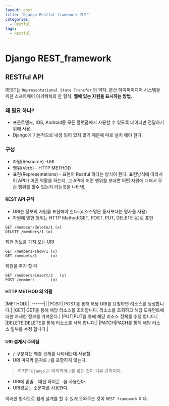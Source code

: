 ```yaml
---
layout: post
title: "Django Restful framework 기초"
categories:
  - Restful
tags:
  - Restful
---
```


# Django REST_framework

## RESTful API
REST는 `Representational State Transfer` 의 약자. 분산 하이퍼미디어 시스템을 위한 소프트웨어 아키텍처의 한 형식. **웹에 있는 자원을 표시하는 방법.**

### 왜 필요 하나?
* 프론트엔드, IOS, Android등 모든 플랫폼에서 사용할 수 있도록 데이터만 전달하기위해 사용.
* Django에 기본적으로 내장 되어 있지 않기 때문에 따로 설치 해야 한다.


### 구성
* 자원(Resource) -URI
* 행위(Verb) - HTTP METHOD
* 표현(Representations) - 표현이 Restful 하다는 방식이 된다.
표현방식에 따라서 이 API가 어떤 역활을 하는지, 그 API에 어떤 행위를 보내면 어떤 자원에 대해서 무슨 행위를 할수 있는지 라는것을 나타냄.

#### REST API 규칙
* URI는 정보의 자원을 표현해야 한다.(리소스명은 동사보다는 명사를 사용)
* 자원에 댛한 행위는 HTTP Method(GET, POST, PUT, DELETE 등)로 표현
```
GET /membser/delete/1 (x)
DELETE /members/1 (o)
```
회원 정보를 가져 오는 URI
```
GET /members/show/1	(x)
GET /membets/1		(o)
```
회원을 추가 할 때
```
GET /members/insert/2	(x)
POST /members		(o)
```

#### HTTP METHOD 의 역활

|METHOD||
|------||
|POST| POST를 통해 해당 URI를 요청하면 리소스를 생성합니다.|
|GET| GET를 통해 해당 리소스를 조회합니다. 리소스를 조회하고 해당 도큐먼트에 대한 자세한 정보를 가져온다.|
|PUT|PUT을 통해 해당 리소스 전체를 수정 합니다.|
|DELETE|DELETE를 통해 리소스를 삭제 합니다.|
|PATCH|PACH를 통해 해당 리소스 일부를 수정 합니다.|

#### URI 설계시 주의점
* `/` 구분자는 꼐층 관게를 나타내는데 사용함.
* URI 마지막 문자로 `/`를 포함하지 않는다.
> 하지만 `Django` 는 마지막에 `/`를 넣는 것이 기본 규칙이다.
* URI에 밑줄 `_` 대신 하이픈 `-`을 사용한다.
* URI경로는 소문자를 사용한다.

이러한 방식으로 쉽게 설계를 할 수 있게 도와주는 것이 `REST framework` 이다.

